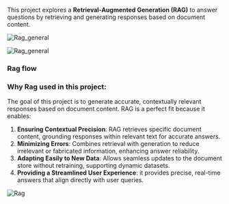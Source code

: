 




This project explores a **Retrieval-Augmented Generation (RAG)** to answer questions by retrieving and generating responses based on document content. 

![Rag_general](https://github.com/user-attachments/assets/83315303-c176-4f27-9f52-c9b3bf36c356)

![Rag_general](https://github.com/user-attachments/assets/d549a555-af8f-4371-a62f-6ac7733452f9)

### Rag flow


### Why Rag used in this project:
The goal of this project is to generate accurate, contextually relevant responses based on document content. RAG is a perfect fit because it enables:

1. **Ensuring Contextual Precision**: RAG retrieves specific document content, grounding responses within relevant text for accurate answers.
2. **Minimizing Errors**: Combines retrieval with generation to reduce irrelevant or fabricated information, enhancing answer reliability.
3. **Adapting Easily to New Data**: Allows seamless updates to the document store without retraining, supporting dynamic datasets.
4. **Providing a Streamlined User Experience**: it provides precise, real-time answers that align directly with user queries.


![Rag](https://github.com/user-attachments/assets/482dd56e-c1c6-4609-aebe-b2331eacda5b)





